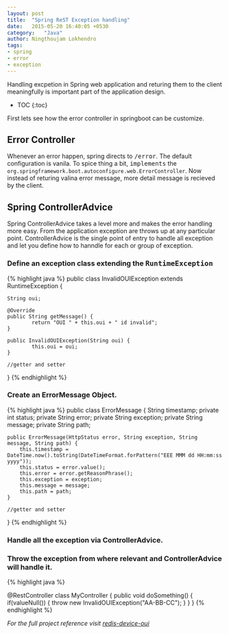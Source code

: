 ```yaml
---
layout: post
title:  "Spring ReST Exception handling"
date:   2015-05-20 16:40:05 +0530
category:	"Java"
author:	Ningthoujam Lokhendro
tags:
- spring
- error
- exception
---
```


Handling excpetion in Spring web application and returing them to the client meaningfully is important part of the application design.

* TOC
{:toc}

First lets see how the error controller in springboot can be customize.

## <span class="glyphicon glyphicon-pushpin" ></span> Error Controller
Whenever an error happen, spring directs to <kbd>/error</kbd>. The default configuration is vanila. To spice thing a bit, <kbd>implements</kbd> the `org.springframework.boot.autoconfigure.web.ErrorController`. Now instead of returing valina error message, more detail message is recieved by the client.

<code data-gist-id="ningthoujam-lokhendro/5e700af14326ff08ee9bb30c6640f344" data-gist-line="23-58"></code>
<!--<script src="https://gist.github.com/ningthoujam-lokhendro/5e700af14326ff08ee9bb30c6640f344.js"></script>-->

## <span class="glyphicon glyphicon-pushpin" ></span> Spring ControllerAdvice
Spring ControllerAdvice takes a level more and makes the error handling more easy. From the application exception are throws up at any particular point. ControllerAdvice is the single point of entry to handle all exception and let you define how to hanndle for each or group of exception.

### <span class="glyphicon glyphicon-hand-right"></span> Define an exception class extending the <kbd>RuntimeException</kbd>
{% highlight java %}
public class InvalidOUIException extends RuntimeException {

    String oui;

    @Override
    public String getMessage() {
            return "OUI " + this.oui + " id invalid";
    }

    public InvalidOUIException(String oui) {
            this.oui = oui;
    }

    //getter and setter
}
{% endhighlight %}

### <span class="glyphicon glyphicon-hand-right"></span> Create an ErrorMessage Object.
{% highlight java %}
public class ErrorMessage {
	String timestamp;
	private int status;
	private String error;
	private String exception;
	private String message;
	private String path;

	public ErrorMessage(HttpStatus error, String exception, String message, String path) {
		this.timestamp = DateTime.now().toString(DateTimeFormat.forPattern("EEE MMM dd HH:mm:ss yyyy"));
		this.status = error.value();
		this.error = error.getReasonPhrase();
		this.exception = exception;
		this.message = message;
		this.path = path;
	}

	//getter and setter
}
{% endhighlight %}

### <span class="glyphicon glyphicon-hand-right"></span> Handle all the exception via ControllerAdvice.
<script src="https://gist-it.appspot.com/github/ningthoujam-lokhendro/DeviceDetail/blob/master/redis-device-oui/src/main/java/com/ningzeta/deviceOUI/controller/ExceptionProcessor.java?footer=minimal&slice=20:0"></script>

### <span class="glyphicon glyphicon-hand-right"></span> Throw the exception from where relevant and ControllerAdvice will handle it.

{% highlight java %}

@RestController
class MyController {
	public void doSomething() {
		if(valueNull()) {
			throw new InvalidOUIException("AA-BB-CC");
		}
	}
}
{% endhighlight %}

<i class="glyphicon glyphicon-apple" /> For the full project reference visit [redis-device-oui][redis-device-oui]

[redis-device-oui]: https://github.com/ningthoujam-lokhendro/DeviceDetail/blob/master/
